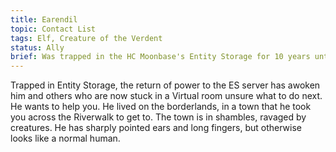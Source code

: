 ```yaml
---
title: Earendil
topic: Contact List
tags: Elf, Creature of the Verdent
status: Ally
brief: Was trapped in the HC Moonbase's Entity Storage for 10 years until you freed him.
---
```


Trapped in Entity Storage, the return of power to the ES server has awoken him and others who are now stuck in a Virtual room unsure what to do next. He wants to help you. He lived on the borderlands, in a town that he took you across the Riverwalk to get to. The town is in shambles, ravaged by creatures. He has sharply pointed ears and long fingers, but otherwise looks like a normal human.
